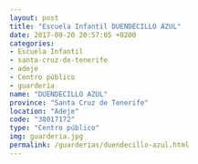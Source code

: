 ```yaml
---
layout: post
title: "Escuela Infantil DUENDECILLO AZUL"
date: 2017-09-20 20:57:05 +0200
categories:
- Escuela Infantil
- santa-cruz-de-tenerife
- adeje
- Centro público
- guarderia
name: "DUENDECILLO AZUL"
province: "Santa Cruz de Tenerife"
location: "Adeje"
code: "38017172"
type: "Centro público"
img: guarderia.jpg
permalink: /guarderias/duendecillo-azul.html
---
```

